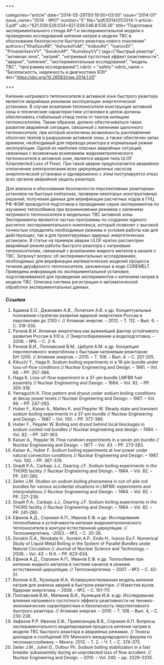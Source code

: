 +++

categories="article"
date="2014-05-29T00:19:00+03:00"
issue="2014-01"
issue_name="2014 - №01"
number="5"
file="pdf/2014/01/2014-1-article-5.pdf"
udc="621.039.526.034+621.039.546.8:536.26"
title="Подготовка экспериментального стенда АР-1 и экспериментальной модели к проведению исследований кипения натрия в модели ТВС в обоснование безопасности быстрого реактора нового поколения"
authors=["KhafizovRR", "AshurkoYuM", "VolkovAV", "IvanovEF", "PrivezentsevVV", "SorokinAP", "KumskoyVV"]
tags=["быстрый реактор", "активная зона", "натрий", "натриевый пустотный эффект реактивности", "авария", "кипение", "экспериментальные исследования", "модель ТВС", "программа исследований"]
rubric = "safety"
rubric_name = "Безопасность, надежность и диагностика ЯЭУ"
doi="https://doi.org/10.26583/npe.2014.1.05"

+++

Кипение натриевого теплоносителя в активной зоне быстрого реактора является аварийным режимом эксплуатации энергетической установки. В случае вскипания теплоносителя конструкция активной зоны и технические характеристики установки в целом должны обеспечивать стабильный отвод тепла от твэлов кипящим теплоносителем. Таким образом, должно обеспечиваться такое развитие аварийной ситуации, связанной с кипением щелочного теплоносителя, при которой исключены возможность расплавления оболочек твэлов и разрушение активной зоны, а также обеспечен запас времени, необходимый для перевода реактора в нормальный режим эксплуатации. Одной из наиболее опасных аварийных ситуаций, связанных с возможным вскипанием жидкометаллического теплоносителя в активной зоне, является авария типа ULOF (Unprotected Loss of Flow). При такой аварии предполагается аварийное отключение электропитания всех циркуляционных насосов энергетической установки и одновременно с этим постулируется отказ всех органов аварийной защиты реактора.

Для анализа и обоснования безопасности перспективных реакторных установок на быстрых нейтронах, проверки некоторых конструктивных решений, получения данных для верификации расчетных кодов в ГНЦ РФ-ФЭИ проводится подготовка к проведению серии экспериментов по изучению теплообмена при возникновении режимов с кипением натриевого теплоносителя в модельных ТВС активной зоны. Эксперименты являются частью программы по созданию единого расчетно-экспериментального комплекса, который позволит с высокой точностью определять необходимые режимы и условия работы как для действующих, так и для проектируемых ядерных энергетических установок. В статье на примере аварии ULOF кратко рассмотрен аварийный режим работы быстрого реактора с натриевым теплоносителем, связанный с вскипанием жидкого металла в канале с ТВС. Затронут вопрос об экспериментальных исследованиях, необходимых для верификации математических моделей процесса течения двухфазного теплоносителя, заложенных в коде COREMELT. Приведена информация по экспериментальной установке, подготавливаемой для проведения экспериментов с кипением натрия в модели ТВС. Описана система регистрации и автоматической обработки экспериментальных данных.

### Ссылки

1. Адамов Е.О., Джалавян А.В., Лопаткин А.В. и др. Концептуальные положения стратегии развития ядерной энергетики России в перспективе до 2100 г. // Атомная энергия. – 2012. – Т. 112. – Вып. 6. – С. 319-330.
2. Рачков В.И. Атомная энергетика как важнейший фактор устойчивого развития России в ХХI в. // Энергосбережение и водоподготовка. – 2006. – №6. – С. 2-4.
3. Рачков В.И., Поплавский В.М., Цибуля А.М. и др. Концепция перспективного энергоблока с быстрым натриевым реактором БН-1200. // Атомная энергия. – 2010. – Т. 108. – Вып. 4. – С. 201-205.
4. Kikuchi Y., Haga K. Sodium boiling experiments in a 19-pin bundle under loss-of-flow conditions // Nuclear Engineering and Design. – 1981. – Vol. 66. – PP. 357-366.
5. Haga K. Loss-of-flow experiment in a 37-pin bundle LMFBR fuel assembly // Nuclear Engineering and Design. – 1984. – Vol. 82. – PP. 305-318.
6. Yamaguchi K. Flow pattern and dryout under sodium boiling conditions at decay power levels // Nuclear Engineering and Design. – 1987. – Vol. 99. – PP. 247-263.
7. Huber F., Kaiser A., Mattes K. and Peppler W. Steady state and transient sodium boiling experiments in a 37-pin bundle // Nuclear Engineering and Design. – 1987. – Vol. 100. – PP. 377-386.
8. Huber F., Peppler W. Boiling and dryout behind local blockages in sodium cooled rod bundles // Nuclear engineering and design. – 1984. –Vol. 82. – PP. 341-363.
9. Kaiser A., Peppler W. Flow rundown experiments in a seven pin bundle // Nuclear Engineering and Design. – 1977. – Vol. 43. – PP. 273-283.
10. Kaiser A., Huber F. Sodium boiling experiments at low power under natural convection conditions // Nuclear Engineering and Design. – 1987. –Vol. 100. – PP. 367-376.
11. Gnadt P.A., Carbajo J.J., Dearing J.F. Sodium boiling experiments in the THORS facility // Nuclear Engineering and Design. – 1984. – Vol. 82. – PP. 241-280.
12. Seiler J.M. Studies on sodium boiling phenomena in out-of-pile rod bundles for various accidental situations in LMFBR: experiments and interpretations // Nuclear Engineering and Design. – 1984. – Vol. 82. – PP. 227-239.
13. Gnadt P.A., Carbajo J.J., Dearing J.F. Sodium boiling experiments in the THORS facility // Nuclear Engineering and Design. – 1984. – Vol. 82. – PP. 241-280.
14. Ефанов А.Д., Сорокин А.П., Иванов Е.Ф. и др. Исследования теплообмена и устойчивости кипения жидкометаллического теплоносителя в контуре естественной циркуляции. // Теплоэнергетика. –2003. – №3. – С. 20-26.
15. Sorokin G.A., Ninokata H., Sorokin A.P., Endo H., Ivanov Eu.F. Numerical Study of Liquid Metal Boiling in the System of Parallel Bundles under Natural Circulation // Journal of Nuclear Science and Technology. – 2006. – Vol. 43. – N 6. – PP. 623-634.
16. Ефанов А.Д., Сорокин А.П., Иванов Е.Ф. и др. Теплообмен при кипении жидкого металла в системе каналов в режиме естественной циркуляции. // Теплоэнергетика. – 2007. – №3. – С. 43-51.
17. Волков А.В., Кузнецов И.А. Усовершенствованная модель кипения натрия для анализа аварий в быстром реакторе. // Известия вузов. Ядерная энергетика. – 2006. – №2. – С. 101-111.
18. Поплавский В.М., Матвеев В.И., Кузнецов И.А. и др. Исследование влияния натриевого пустотного эффекта реактивности на технико-экономические характеристики и безопасность перспективного быстрого реактора. // Атомная энергия. – 2010. – Т. 108. – Вып. 4, – С. 230-236.
19. Хафизов Р.Р. Иванов Е.Ф., Привезенцев В.В., Сорокин А.П. Вопросы экспериментального моделирования процесса кипения натрия в модели ТВС быстрого реактора в аварийных режимах. // Тезисы докладов и сообщений XIV Минского международного форума по тепломассообмену. – Минск: 2012. – Т. 2. – Ч. 1. – С. 374-375.
20. Seiler J.M., Juhel D., Dufour Ph. Sodium boiling stabilization in a fast breeder subassembly during an unprotected loss of flow accident. // Nuclear Engineering and Design. – 2010. – Vol. 240. – pp. 3329-3335.